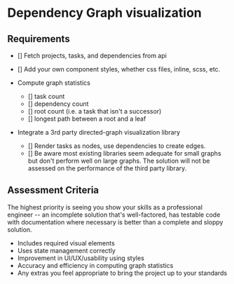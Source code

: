 # Dependency Graph visualization

## Requirements

- [] Fetch projects, tasks, and dependencies from api
- [] Add your own component styles, whether css files, inline, scss, etc.

- Compute graph statistics
  - [] task count
  - [] dependency count
  - [] root count (i.e. a task that isn't a successor)
  - [] longest path between a root and a leaf
- Integrate a 3rd party directed-graph visualization library
  - [] Render tasks as nodes, use dependencies to create edges.
  - [] Be aware most existing libraries seem adequate for small graphs
    but don't perform well on large graphs. The solution will not
    be assessed on the performance of the third party library.

## Assessment Criteria

The highest priority is seeing you show your skills as a professional
engineer -- an incomplete solution that's well-factored, has testable code
with documentation where necessary is better than a complete and sloppy solution.

- Includes required visual elements
- Uses state management correctly
- Improvement in UI/UX/usability using styles
- Accuracy and efficiency in computing graph statistics
- Any extras you feel appropriate to bring the project up to your standards

